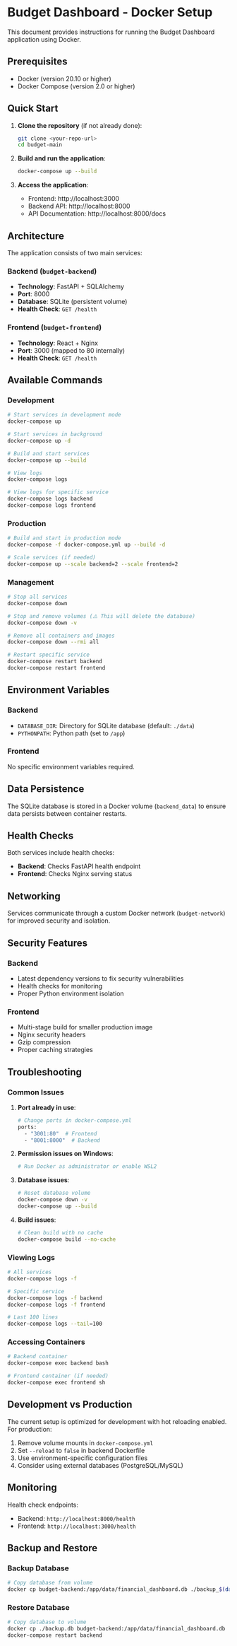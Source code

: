 # Budget Dashboard - Docker Setup

This document provides instructions for running the Budget Dashboard application using Docker.

## Prerequisites

- Docker (version 20.10 or higher)
- Docker Compose (version 2.0 or higher)

## Quick Start

1. **Clone the repository** (if not already done):
   ```bash
   git clone <your-repo-url>
   cd budget-main
   ```

2. **Build and run the application**:
   ```bash
   docker-compose up --build
   ```

3. **Access the application**:
   - Frontend: http://localhost:3000
   - Backend API: http://localhost:8000
   - API Documentation: http://localhost:8000/docs

## Architecture

The application consists of two main services:

### Backend (`budget-backend`)
- **Technology**: FastAPI + SQLAlchemy
- **Port**: 8000
- **Database**: SQLite (persistent volume)
- **Health Check**: `GET /health`

### Frontend (`budget-frontend`)
- **Technology**: React + Nginx
- **Port**: 3000 (mapped to 80 internally)
- **Health Check**: `GET /health`

## Available Commands

### Development

```bash
# Start services in development mode
docker-compose up

# Start services in background
docker-compose up -d

# Build and start services
docker-compose up --build

# View logs
docker-compose logs

# View logs for specific service
docker-compose logs backend
docker-compose logs frontend
```

### Production

```bash
# Build and start in production mode
docker-compose -f docker-compose.yml up --build -d

# Scale services (if needed)
docker-compose up --scale backend=2 --scale frontend=2
```

### Management

```bash
# Stop all services
docker-compose down

# Stop and remove volumes (⚠️ This will delete the database)
docker-compose down -v

# Remove all containers and images
docker-compose down --rmi all

# Restart specific service
docker-compose restart backend
docker-compose restart frontend
```

## Environment Variables

### Backend
- `DATABASE_DIR`: Directory for SQLite database (default: `./data`)
- `PYTHONPATH`: Python path (set to `/app`)

### Frontend
No specific environment variables required.

## Data Persistence

The SQLite database is stored in a Docker volume (`backend_data`) to ensure data persists between container restarts.

## Health Checks

Both services include health checks:
- **Backend**: Checks FastAPI health endpoint
- **Frontend**: Checks Nginx serving status

## Networking

Services communicate through a custom Docker network (`budget-network`) for improved security and isolation.

## Security Features

### Backend
- Latest dependency versions to fix security vulnerabilities
- Health checks for monitoring
- Proper Python environment isolation

### Frontend
- Multi-stage build for smaller production image
- Nginx security headers
- Gzip compression
- Proper caching strategies

## Troubleshooting

### Common Issues

1. **Port already in use**:
   ```bash
   # Change ports in docker-compose.yml
   ports:
     - "3001:80"  # Frontend
     - "8001:8000"  # Backend
   ```

2. **Permission issues on Windows**:
   ```bash
   # Run Docker as administrator or enable WSL2
   ```

3. **Database issues**:
   ```bash
   # Reset database volume
   docker-compose down -v
   docker-compose up --build
   ```

4. **Build issues**:
   ```bash
   # Clean build with no cache
   docker-compose build --no-cache
   ```

### Viewing Logs

```bash
# All services
docker-compose logs -f

# Specific service
docker-compose logs -f backend
docker-compose logs -f frontend

# Last 100 lines
docker-compose logs --tail=100
```

### Accessing Containers

```bash
# Backend container
docker-compose exec backend bash

# Frontend container (if needed)
docker-compose exec frontend sh
```

## Development vs Production

The current setup is optimized for development with hot reloading enabled. For production:

1. Remove volume mounts in `docker-compose.yml`
2. Set `--reload` to `false` in backend Dockerfile
3. Use environment-specific configuration files
4. Consider using external databases (PostgreSQL/MySQL)

## Monitoring

Health check endpoints:
- Backend: `http://localhost:8000/health`
- Frontend: `http://localhost:3000/health`

## Backup and Restore

### Backup Database
```bash
# Copy database from volume
docker cp budget-backend:/app/data/financial_dashboard.db ./backup_$(date +%Y%m%d_%H%M%S).db
```

### Restore Database
```bash
# Copy database to volume
docker cp ./backup.db budget-backend:/app/data/financial_dashboard.db
docker-compose restart backend
``` 